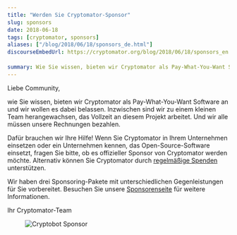 ```yaml
---
title: "Werden Sie Cryptomator-Sponsor"
slug: sponsors
date: 2018-06-18
tags: [cryptomator, sponsors]
aliases: ["/blog/2018/06/18/sponsors_de.html"]
discourseEmbedUrl: https://cryptomator.org/blog/2018/06/18/sponsors_en.html

summary: Wie Sie wissen, bieten wir Cryptomator als Pay-What-You-Want Software an und wir wollen es dabei belassen. Inzwischen sind wir zu einem kleinen Team herangewachsen, das Vollzeit an diesem Projekt arbeitet. Und wir alle müssen unsere Rechnungen bezahlen. Dafür brauchen wir Ihre Hilfe! Wenn Sie Cryptomator in Ihrem Unternehmen einsetzen oder ein Unternehmen kennen, das Open-Source-Software einsetzt, fragen Sie bitte, ob es offizieller Sponsor von Cryptomator werden möchte. Alternativ können Sie Cryptomator durch regelmäßige Spenden unterstützen.
---
```

Liebe Community,

wie Sie wissen, bieten wir Cryptomator als Pay-What-You-Want Software an und wir wollen es dabei belassen. Inzwischen sind wir zu einem kleinen Team herangewachsen, das Vollzeit an diesem Projekt arbeitet. Und wir alle müssen unsere Rechnungen bezahlen.

Dafür brauchen wir Ihre Hilfe! Wenn Sie Cryptomator in Ihrem Unternehmen einsetzen oder ein Unternehmen kennen, das Open-Source-Software einsetzt, fragen Sie bitte, ob es offizieller Sponsor von Cryptomator werden möchte. Alternativ können Sie Cryptomator durch [regelmäßige Spenden](https://cryptomator.org/de/sponsors/#donate) unterstützen.

Wir haben drei Sponsoring-Pakete mit unterschiedlichen Gegenleistungen für Sie vorbereitet. Besuchen Sie unsere [Sponsorenseite](https://cryptomator.org/de/sponsors/) für weitere Informationen.

Ihr Cryptomator-Team

<figure>
  <img class="inline-block" src="/img/blog/cryptobot-sponsor.png" srcset="/img/blog/cryptobot-sponsor.png 1x, /img/blog/cryptobot-sponsor@2x.png 2x" alt="Cryptobot Sponsor" />
</figure>
